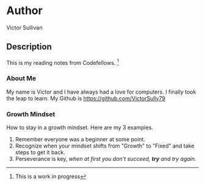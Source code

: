 # Author
Victor Sullivan

## Description
This is my reading notes from Codefellows. [^1]

### About Me
My name is Victor and I have always had a love for computers.  I finally took the leap to learn. My Github is https://github.com/VictorSully79


### Growth Mindset
How to stay in a growth mindset. Here are my 3 examples.
1. Remember everyone was a beginner at some point.
2. Recognize when your mindset shifts from "Growth" to "Fixed" and take steps to get it back.
3. Perseverance is key, *when at first you don't succeed, **try** and try again.*

[^1]: This is a work in progress
